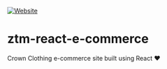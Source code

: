 [![Website](https://img.shields.io/badge/Explore%20my%20repo%20-github--repo--explorer-green?style=flat-square&logo=github)](https://indrajitbnikam.github.io/github-repo-explorer/#/https%3A%2F%2Fgithub.com%2Findrajitbnikam%2Fztm-react-e-commerce)

# ztm-react-e-commerce
Crown Clothing e-commerce site built using React ❤
